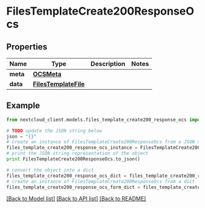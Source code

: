 # FilesTemplateCreate200ResponseOcs


## Properties
Name | Type | Description | Notes
------------ | ------------- | ------------- | -------------
**meta** | [**OCSMeta**](OCSMeta.md) |  | 
**data** | [**FilesTemplateFile**](FilesTemplateFile.md) |  | 

## Example

```python
from nextcloud_client.models.files_template_create200_response_ocs import FilesTemplateCreate200ResponseOcs

# TODO update the JSON string below
json = "{}"
# create an instance of FilesTemplateCreate200ResponseOcs from a JSON string
files_template_create200_response_ocs_instance = FilesTemplateCreate200ResponseOcs.from_json(json)
# print the JSON string representation of the object
print FilesTemplateCreate200ResponseOcs.to_json()

# convert the object into a dict
files_template_create200_response_ocs_dict = files_template_create200_response_ocs_instance.to_dict()
# create an instance of FilesTemplateCreate200ResponseOcs from a dict
files_template_create200_response_ocs_form_dict = files_template_create200_response_ocs.from_dict(files_template_create200_response_ocs_dict)
```
[[Back to Model list]](../README.md#documentation-for-models) [[Back to API list]](../README.md#documentation-for-api-endpoints) [[Back to README]](../README.md)


